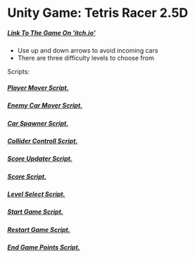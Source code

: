 # Unity Game: Tetris Racer 2.5D
##### [Link To The Game On 'itch.io'](https://gamedevbc.itch.io/dors-tetris-racing)

* Use up and down arrows to avoid incoming cars
* There are three difficulty levels to choose from


Scripts:

##### [Player Mover Script.](https://github.com/Game-Dev-Baram-Chahine/Tetris-Racing-2.5D-Dor/blob/main/Assets/Scripts/PlayerCarMover.cs)
##### [Enemy Car Mover Script.](https://github.com/Game-Dev-Baram-Chahine/Tetris-Racing-2.5D-Dor/blob/main/Assets/Scripts/CarMover.cs)
##### [Car Spawner Script.](https://github.com/Game-Dev-Baram-Chahine/Tetris-Racing-2.5D-Dor/blob/main/Assets/Scripts/CarSpawners.cs)
##### [Collider Controll Script.](https://github.com/Game-Dev-Baram-Chahine/Tetris-Racing-2.5D-Dor/blob/main/Assets/Scripts/colliderControll.cs)
##### [Score Updater Script.](https://github.com/Game-Dev-Baram-Chahine/Tetris-Racing-2.5D-Dor/blob/main/Assets/Scripts/scoreUpdater.cs)
##### [Score Script.](https://github.com/Game-Dev-Baram-Chahine/Tetris-Racing-2.5D-Dor/blob/main/Assets/Scripts/Score.cs)
##### [Level Select Script.](https://github.com/Game-Dev-Baram-Chahine/Tetris-Racing-2.5D-Dor/blob/main/Assets/Scripts/levelSelect.cs)
##### [Start Game Script.](https://github.com/Game-Dev-Baram-Chahine/Tetris-Racing-2.5D-Dor/blob/main/Assets/Scripts/gameStart.cs)
##### [Restart Game Script.](https://github.com/Game-Dev-Baram-Chahine/Tetris-Racing-2.5D-Dor/blob/main/Assets/Scripts/gameRestart.cs)
##### [End Game Points Script.](https://github.com/Game-Dev-Baram-Chahine/Tetris-Racing-2.5D-Dor/blob/main/Assets/Scripts/pointsEndgame.cs)
